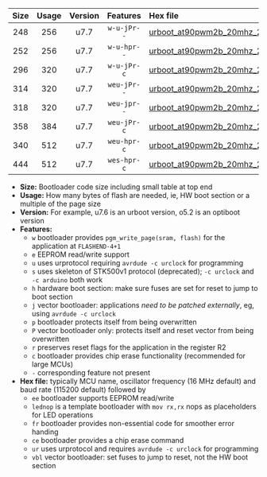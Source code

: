 |Size|Usage|Version|Features|Hex file|
|:-:|:-:|:-:|:-:|:--|
|248|256|u7.7|`w-u-jPr--`|[urboot_at90pwm2b_20mhz_250000bps_lednop_ur_vbl.hex](https://raw.githubusercontent.com/stefanrueger/urboot.hex/main/mcus/at90pwm2b/fcpu_20mhz/250000_bps/urboot_at90pwm2b_20mhz_250000bps_lednop_ur_vbl.hex)|
|252|256|u7.7|`w-u-hpr--`|[urboot_at90pwm2b_20mhz_250000bps_lednop_fr_ur.hex](https://raw.githubusercontent.com/stefanrueger/urboot.hex/main/mcus/at90pwm2b/fcpu_20mhz/250000_bps/urboot_at90pwm2b_20mhz_250000bps_lednop_fr_ur.hex)|
|296|320|u7.7|`w-u-jPr-c`|[urboot_at90pwm2b_20mhz_250000bps_lednop_fr_ce_ur_vbl.hex](https://raw.githubusercontent.com/stefanrueger/urboot.hex/main/mcus/at90pwm2b/fcpu_20mhz/250000_bps/urboot_at90pwm2b_20mhz_250000bps_lednop_fr_ce_ur_vbl.hex)|
|314|320|u7.7|`weu-jPr--`|[urboot_at90pwm2b_20mhz_250000bps_ee_lednop_ur_vbl.hex](https://raw.githubusercontent.com/stefanrueger/urboot.hex/main/mcus/at90pwm2b/fcpu_20mhz/250000_bps/urboot_at90pwm2b_20mhz_250000bps_ee_lednop_ur_vbl.hex)|
|318|320|u7.7|`weu-jpr--`|[urboot_at90pwm2b_20mhz_250000bps_ee_lednop_fr_ur_vbl.hex](https://raw.githubusercontent.com/stefanrueger/urboot.hex/main/mcus/at90pwm2b/fcpu_20mhz/250000_bps/urboot_at90pwm2b_20mhz_250000bps_ee_lednop_fr_ur_vbl.hex)|
|358|384|u7.7|`weu-jPr-c`|[urboot_at90pwm2b_20mhz_250000bps_ee_lednop_fr_ce_ur_vbl.hex](https://raw.githubusercontent.com/stefanrueger/urboot.hex/main/mcus/at90pwm2b/fcpu_20mhz/250000_bps/urboot_at90pwm2b_20mhz_250000bps_ee_lednop_fr_ce_ur_vbl.hex)|
|340|512|u7.7|`weu-hpr-c`|[urboot_at90pwm2b_20mhz_250000bps_ee_lednop_fr_ce_ur.hex](https://raw.githubusercontent.com/stefanrueger/urboot.hex/main/mcus/at90pwm2b/fcpu_20mhz/250000_bps/urboot_at90pwm2b_20mhz_250000bps_ee_lednop_fr_ce_ur.hex)|
|444|512|u7.7|`wes-hpr-c`|[urboot_at90pwm2b_20mhz_250000bps_ee_lednop_fr_ce.hex](https://raw.githubusercontent.com/stefanrueger/urboot.hex/main/mcus/at90pwm2b/fcpu_20mhz/250000_bps/urboot_at90pwm2b_20mhz_250000bps_ee_lednop_fr_ce.hex)|

- **Size:** Bootloader code size including small table at top end
- **Usage:** How many bytes of flash are needed, ie, HW boot section or a multiple of the page size
- **Version:** For example, u7.6 is an urboot version, o5.2 is an optiboot version
- **Features:**
  + `w` bootloader provides `pgm_write_page(sram, flash)` for the application at `FLASHEND-4+1`
  + `e` EEPROM read/write support
  + `u` uses urprotocol requiring `avrdude -c urclock` for programming
  + `s` uses skeleton of STK500v1 protocol (deprecated); `-c urclock` and `-c arduino` both work
  + `h` hardware boot section: make sure fuses are set for reset to jump to boot section
  + `j` vector bootloader: applications *need to be patched externally*, eg, using `avrdude -c urclock`
  + `p` bootloader protects itself from being overwritten
  + `P` vector bootloader only: protects itself and reset vector from being overwritten
  + `r` preserves reset flags for the application in the register R2
  + `c` bootloader provides chip erase functionality (recommended for large MCUs)
  + `-` corresponding feature not present
- **Hex file:** typically MCU name, oscillator frequency (16 MHz default) and baud rate (115200 default) followed by
  + `ee` bootloader supports EEPROM read/write
  + `lednop` is a template bootloader with `mov rx,rx` nops as placeholders for LED operations
  + `fr` bootloader provides non-essential code for smoother error handing
  + `ce` bootloader provides a chip erase command
  + `ur` uses urprotocol and requires `avrdude -c urclock` for programming
  + `vbl` vector bootloader: set fuses to jump to reset, not the HW boot section
